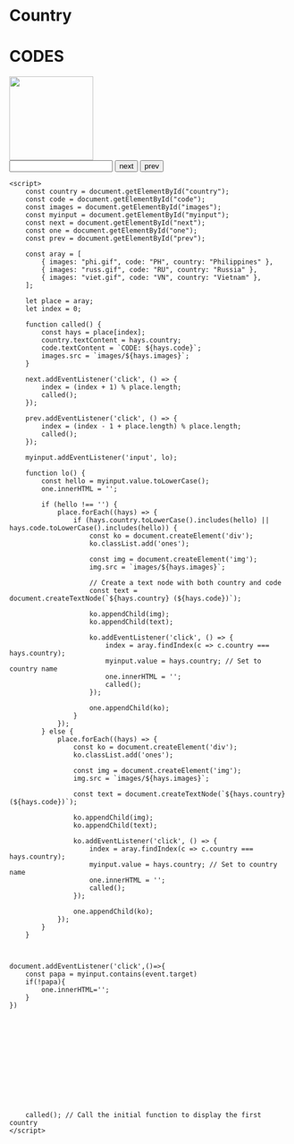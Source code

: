 <!DOCTYPE html>
<html lang="en">
<head>
    <meta charset="UTF-8">
    <meta name="viewport" content="width=device-width, initial-scale=1.0">
    <title>Document</title>
    <style>
        img {
            width: 150px;
        }
        .ones {
            cursor: pointer; /* Indicate that the items are clickable */
            display: flex; /* Use flex to align image and text */
            align-items: center; /* Center align items */
            margin: 5px 0; /* Add some spacing */
        }
        .ones img {
            margin-right: 10px; /* Space between image and text */
        }
    </style>
</head>
<body>
    <div class="two">
        <div class="three">
            <h1 id="country">Country</h1>
            <h1 id="code">CODES</h1>
            <img src="images/aus.gif" alt="" id="images"><br>
            <input type="text" id="myinput">
            <button id="next">next</button>
            <button id="prev">prev</button>
            <div class="one" id="one"></div>
        </div>
    </div>

    <script>
        const country = document.getElementById("country");
        const code = document.getElementById("code");
        const images = document.getElementById("images");
        const myinput = document.getElementById("myinput");
        const next = document.getElementById("next");
        const one = document.getElementById("one");
        const prev = document.getElementById("prev");

        const aray = [
            { images: "phi.gif", code: "PH", country: "Philippines" },
            { images: "russ.gif", code: "RU", country: "Russia" },
            { images: "viet.gif", code: "VN", country: "Vietnam" },
        ];

        let place = aray;
        let index = 0;

        function called() {
            const hays = place[index];
            country.textContent = hays.country;
            code.textContent = `CODE: ${hays.code}`;
            images.src = `images/${hays.images}`;
        }

        next.addEventListener('click', () => {
            index = (index + 1) % place.length;
            called();
        });

        prev.addEventListener('click', () => {
            index = (index - 1 + place.length) % place.length;
            called();
        });

        myinput.addEventListener('input', lo);

        function lo() {
            const hello = myinput.value.toLowerCase();
            one.innerHTML = '';

            if (hello !== '') {
                place.forEach((hays) => {
                    if (hays.country.toLowerCase().includes(hello) || hays.code.toLowerCase().includes(hello)) {
                        const ko = document.createElement('div');
                        ko.classList.add('ones');

                        const img = document.createElement('img');
                        img.src = `images/${hays.images}`;
                        
                        // Create a text node with both country and code
                        const text = document.createTextNode(`${hays.country} (${hays.code})`);

                        ko.appendChild(img);
                        ko.appendChild(text);

                        ko.addEventListener('click', () => {
                            index = aray.findIndex(c => c.country === hays.country);
                            myinput.value = hays.country; // Set to country name
                            one.innerHTML = '';
                            called();
                        });

                        one.appendChild(ko);
                    }
                });
            } else {
                place.forEach((hays) => {
                    const ko = document.createElement('div');
                    ko.classList.add('ones');

                    const img = document.createElement('img');
                    img.src = `images/${hays.images}`;

                    const text = document.createTextNode(`${hays.country} (${hays.code})`);

                    ko.appendChild(img);
                    ko.appendChild(text);

                    ko.addEventListener('click', () => {
                        index = aray.findIndex(c => c.country === hays.country);
                        myinput.value = hays.country; // Set to country name
                        one.innerHTML = '';
                        called();
                    });

                    one.appendChild(ko);
                });
            }
        }



    document.addEventListener('click',()=>{
        const papa = myinput.contains(event.target)
        if(!papa){
            one.innerHTML='';
        }
    })













        called(); // Call the initial function to display the first country
    </script>
</body>
</html>
